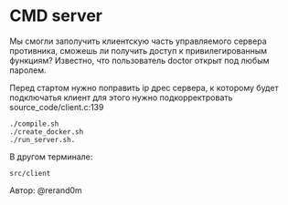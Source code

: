 # CMD server
Мы смогли заполучить клиентскую часть управляемого сервера противника, сможешь ли получить доступ к привилегированным функциям?
Известно, что пользователь doctor открыт под любым паролем.

Перед стартом нужно поправить ip дрес сервера, к которому будет подключатья клиент
для этого нужно подкорректровать source_code/client.c:139

    ./compile.sh
    ./create_docker.sh 
    ./run_server.sh. 

В другом терминале:

    src/client



Автор: @rerand0m
